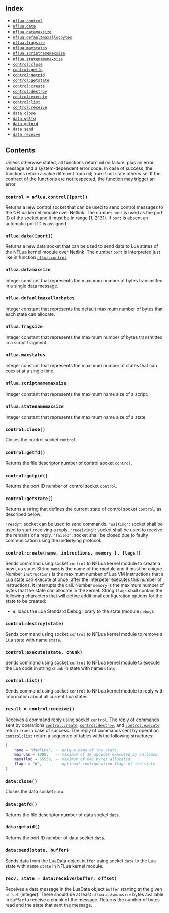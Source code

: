 Index
-----

- [`nflua.control`](#control--nfluacontrolport)
- [`nflua.data`](#nfluadataport)
- [`nflua.datamaxsize`](#nfluadatamaxsize)
- [`nflua.defaultmaxallocbytes`](#defaultmaxallocbytes)
- [`nflua.fragsize`](#nfluafragsize)
- [`nflua.maxstates`](#nfluamaxstates)
- [`nflua.scriptnamemaxsize`](#nfluascriptnamemaxsize)
- [`nflua.statenamemaxsize`](#nfluastatenamemaxsize)
- [`control:close`](#controlclose)
- [`control:getfd`](#controlgetfd)
- [`control:getpid`](#controlgetpid)
- [`control:getstate`](#controlgetstate)
- [`control:create`](#controlcreatename-intructions-memory--flags)
- [`control:destroy`](#controldestroystate)
- [`control:execute`](#controlexecutestate-chunk)
- [`control:list`](#controllist)
- [`control:receive`](#result--controlreceive)
- [`data:close`](#dataclose)
- [`data:getfd`](#datagetfd)
- [`data:getpid`](#datagetpid)
- [`data:send`](#datasendstate-buffer)
- [`data:receive`](#buffer--datareceive)

Contents
--------

Unless otherwise stated, all functions return nil on failure, plus an error message and a system-dependent error code.
In case of success, the functions return a value different from nil; true if not state otherwise.
If the contract of the functions are not respected, the function may trigger an error.

### `control = nflua.control([port])`

Returns a new control socket that can be used to send control messages to the NFLua kernel module over Netlink.
The number `port` is used as the port ID of the socket and it must be in range [1, 2^31).
If `port` is absent an automatic port ID is assigned.

### `nflua.data([port])`

Returns a new data socket that can be used to send data to Lua states of the NFLua kernel module over Netlink.
The number `port` is interpreted just like in function [`nflua.control`](#control--nfluacontrolport).

### `nflua.datamaxsize`

Integer constant that represents the maximum number of bytes transmitted in a single data message.

### `nflua.defaultmaxallocbytes`

Integer constant that represents the default maximum number of bytes that each state can allocate.

### `nflua.fragsize`

Integer constant that represents the maximum number of bytes transmitted in a script fragment.

### `nflua.maxstates`

Integer constant that represents the maximum number of states that can coexist at a single time.

### `nflua.scriptnamemaxsize`

Integer constant that represents the maximum name size of a script.

### `nflua.statenamemaxsize`

Integer constant that represents the maximum name size of a state.

### `control:close()`

Closes the control socket `control`.

### `control:getfd()`

Returns the file descriptor number of control socket `control`.

### `control:getpid()`

Returns the port ID number of control socket `control`.

### `control:getstate()`

Returns a string that defines the current state of control socket `control`, as described below:

`"ready"`: socket can be used to send commands.
`"waiting"`: socket shall be used to start receiving a reply.
`"receiving"`: socket shall be used to receive the remains of a reply.
`"failed"`: socket shall be closed due to faulty communication using the underlying protocol.

### `control:create(name, intructions, memory [, flags])`

Sends command using socket `control` to NFLua kernel module to create a new Lua state.
String `name` is the name of the module and it must be unique.
Number `instructions` is the maximum number of Lua VM instructions that a Lua state can execute at once; after the interpeter executes this number of instructions, it interrupts the call.
Number `memory` is the maximum number of bytes that the state can allocate in the kernel.
String `flags` shall contain the following characters that will define additional configuration options for the state to be created:

- `d`: loads the Lua Standard Debug library to the state (module `debug`).

### `control:destroy(state)`

Sends command using socket `control` to NFLua kernel module to remove a Lua state with name `state`.

### `control:execute(state, chunk)`

Sends command using socket `control` to NFLua kernel module to execute the Lua code in string `chunk` in state with name `state`.

### `control:list()`

Sends command using socket `control` to NFLua kernel module to reply with information about all current Lua states.

### `result = control:receive()`

Receives a command reply using socket `control`.
The reply of commands sent by operations [`control:create`](#controlcreatename-intructions-memory--flags), [`control:destroy`](#controldestroystate), and [`control:execute`](#controlexecutestate-chunk) return `true` in case of success.
The reply of commands sent by operation [`control:list`](#controllist) return a sequence of tables with the following structures:

```lua
{
	name = "MyNFLua", -- unique name of the state.
	maxruns = 1000,   -- maximum of 1K opcodes executed by callback.
	maxalloc = 65536, -- maximum of 64K bytes allocated.
	flags = "d",      -- optional configuration flags of the state.
}
```

### `data:close()`

Closes the data socket `data`.

### `data:getfd()`

Returns the file descriptor number of data socket `data`.

### `data:getpid()`

Returns the port ID number of data socket `data`.

### `data:send(state, buffer)`

Sends data from the LuaData object `buffer` using socket `data` to the Lua state with name `state` in NFLua kernel module.

### `recv, state = data:receive(buffer, offset)`

Receives a data message in the LuaData object `buffer` starting at the given `offset` (integer).
There should be at least `nflua.datamaxsize` bytes available in `buffer` to receive a chunk of the message.
Returns the number of bytes read and the state that sent the message.

